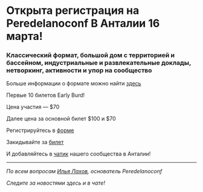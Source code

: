 # Открыта регистрация на **Peredelanoconf** В Анталии 16 марта!

### Классический формат, большой дом с территорией и бассейном, индустриальные и развлекательные доклады, нетворкинг, активности и упор на сообщество

Больше информации о формате можно найти [здесь](/./confs/standard.md)

Первые 10 билетов Early Burd!

Цена участия — $70

Далее цена за основной билет $100 и $70

Регистрируйтесь в [форме](https://airtable.com/appbRs7OEZzeCA0B0/pagzo3TaFQ0ZUcBgl/form)

Закидывайте за [билет](/./guides/how-to-pay.md)

И добавляйтесь в [чатик](https://t.me/peredelano_antalya) нашего сообщества в Анталии! 

---

_По всем вопросам [Илья Лахов](https://t.me/ilakhov), основатель Peredelanoconf_

_Следите за новостями здесь и в чате!_
